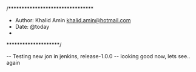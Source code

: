 /********************************
* Author: Khalid Amin khalid.amin@hotmail.com
* Date: @today	
* 
********************/

-- Testing new jon in jenkins, release-1.0.0
		-- looking good now, lets see.. again 
